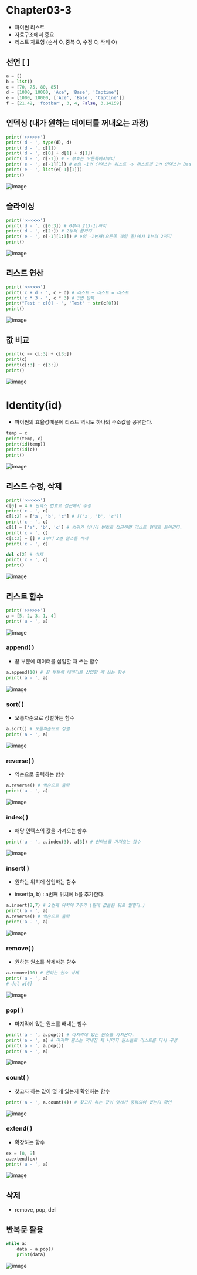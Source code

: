 # Chapter03-3

- 파이썬 리스트
- 자료구조에서 중요
- 리스트 자료형 (순서 O, 중복 O, 수정 O, 삭제 O)

## 선언 [ ]

```python
a = []
b = list()
c = [70, 75, 80, 85] 
d = [1000, 10000, 'Ace', 'Base', 'Captine']
e = [1000, 10000, ['Ace', 'Base', 'Captine']]
f = [21.42, 'footbar', 3, 4, False, 3.14159]
```

## 인덱싱 (내가 원하는 데이터를 꺼내오는 과정)

```python
print('>>>>>>')
print('d - ', type(d), d)
print('d - ', d[1])
print('d - ', d[0] + d[1] + d[1])
print('d - ', d[-1]) # - 부호는 오른쪽에서부터
print('e - ', e[-1][1]) # e의 -1번 인덱스는 리스트 -> 리스트의 1번 인덱스는 Base
print('e - ', list(e[-1][1]))
print()
```

![image](https://user-images.githubusercontent.com/121333241/211697021-4496dcbc-bf97-4957-8b36-ebb3b4b2056f.png)

## 슬라이싱

```python
print('>>>>>>')
print('d - ', d[0:3]) # 0부터 2(3-1)까지
print('d - ', d[2:]) # 2부터 끝까지
print('e - ', e[-1][1:3]) # e의 -1번째(오른쪽 제일 끝)에서 1부터 2까지
print()
```

![image](https://user-images.githubusercontent.com/121333241/211697094-a47ed646-d206-4913-a89d-153a852be7af.png)

## 리스트 연산

```python
print('>>>>>>')
print('c + d - ', c + d) # 리스트 + 리스트 = 리스트
print('c * 3 - ', c * 3) # 3번 반복
print("Test + c[0] - ", 'Test' + str(c[0]))
print()
```

![image](https://user-images.githubusercontent.com/121333241/211697262-98fbb946-780d-426d-a494-ab6d1c1098dd.png)

## 값 비교

```python
print(c == c[:3] + c[3:])
print(c)
print(c[:3] + c[3:])
print()
```

![image](https://user-images.githubusercontent.com/121333241/211697311-60ebf958-8f05-4128-8a56-97ba28b423c4.png)

# Identity(id)

- 파이썬의 효율성때문에 리스트 역시도 하나의 주소값을 공유한다.

```python
temp = c
print(temp, c)
print(id(temp))
print(id(c))
print()
```

![image](https://user-images.githubusercontent.com/121333241/211697343-50d119f2-71c6-4f24-be9d-bf677fe5a69e.png)

## 리스트 수정, 삭제

```python
print('>>>>>>')
c[0] = 4 # 인덱스 번호로 접근해서 수정
print('c - ', c)
c[1:2] = ['a', 'b', 'c'] # [['a', 'b', 'c']]
print('c - ', c)
c[1] = ['a', 'b', 'c'] # 범위가 아니라 번호로 접근하면 리스트 형태로 들어간다.
print('c - ', c)
c[1:3] = [] # 1부터 2번 원소를 삭제
print('c - ', c)

del c[2] # 삭제
print('c - ', c)
print()
```

![image](https://user-images.githubusercontent.com/121333241/211697381-07ec9b88-3486-43f7-87ce-3ccb2d838b4e.png)

## 리스트 함수

```python
print('>>>>>>')
a = [5, 2, 3, 1, 4]
print('a - ', a)
```

![image](https://user-images.githubusercontent.com/121333241/211697476-d57fb5d1-819c-487e-aad7-06c11f9bf27f.png)

### append( )

- 끝 부분에 데이터를 삽입할 때 쓰는 함수

```python
a.append(10) # 끝 부분에 데이터를 삽입할 때 쓰는 함수
print('a - ', a)
```

![image](https://user-images.githubusercontent.com/121333241/211697512-5f62cd80-06d5-400a-b69c-0b8342c145af.png)

### sort( ) 

-  오름차순으로 정렬하는 함수

```python
a.sort() # 오름차순으로 정렬
print('a - ', a)
```

![image](https://user-images.githubusercontent.com/121333241/211698339-42ab0e5a-218e-44e4-b148-2be86102bec3.png)

### reverse( )

- 역순으로 출력하는 함수

```python
a.reverse() # 역순으로 출력
print('a - ', a)
```

![image](https://user-images.githubusercontent.com/121333241/211698389-ff38bd9f-572d-4f12-82ad-8491892fa745.png)

### index( )

- 해당 인덱스의 값을 가져오는 함수

```python
print('a - ', a.index(3), a[3]) # 인덱스를 가져오는 함수
```

![image](https://user-images.githubusercontent.com/121333241/211698440-8f3af34d-7914-4b1b-8401-53b93132eee6.png)

### insert( )

- 원하는 위치에 삽입하는 함수

- insert(a, b) : a번째 위치에 b를 추가한다.
```python
a.insert(2,7) # 2번째 위치에 7추가 (원래 값들은 뒤로 밀린다.)
print('a - ', a)
a.reverse() # 역순으로 출력
print('a - ', a)
```

![image](https://user-images.githubusercontent.com/121333241/211698669-56c51606-3eb1-4df6-8813-4ccc44917aaf.png)

### remove( )

- 원하는 원소를 삭제하는 함수

```python
a.remove(10) # 원하는 원소 삭제
print('a - ', a)
# del a[6]
```

![image](https://user-images.githubusercontent.com/121333241/211698784-5985bcc9-d0e4-4b45-a356-18901e3c7c59.png)

### pop( )

- 마지막에 있는 원소를 빼내는 함수

```python
print('a - ', a.pop()) # 마지막에 있는 원소를 가져온다.
print('a - ', a) # 마지막 원소는 꺼내진 채 나머지 원소들로 리스트를 다시 구성
print('a - ', a.pop()) 
print('a - ', a) 
```

![image](https://user-images.githubusercontent.com/121333241/211698886-6dc48b0f-5050-420c-95e9-4c8ec8537428.png)

### count( )

- 찾고자 하는 값이 몇 개 있는지 확인하는 함수

```python
print('a - ', a.count(4)) # 찾고자 하는 값이 몇개가 중복되어 있는지 확인 
```

![image](https://user-images.githubusercontent.com/121333241/211698920-02de7c7e-d075-4233-b76d-52bae29f3178.png)

### extend( )

- 확장하는 함수

```python
ex = [8, 9]
a.extend(ex)
print('a - ', a)
```

![image](https://user-images.githubusercontent.com/121333241/211698986-5a0c4cad-70e9-4fd8-974e-c3cbbe8c748f.png)

## 삭제
- remove, pop, del


## 반복문 활용

```python
while a:
    data = a.pop()
    print(data)
```

![image](https://user-images.githubusercontent.com/121333241/211699089-4c14fdcc-12b2-4ecb-b6c8-c60a6b8578da.png)

